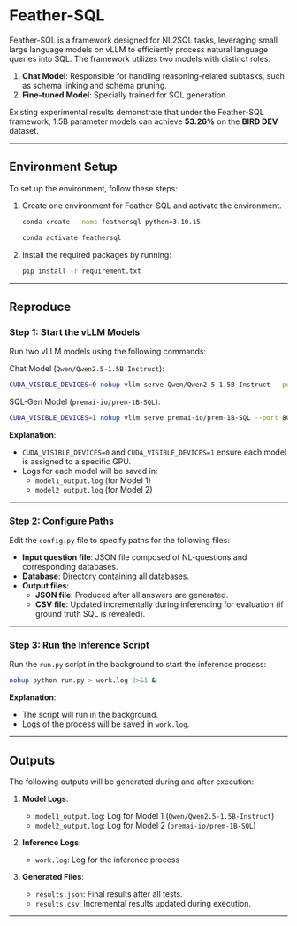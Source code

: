 # Feather-SQL

Feather-SQL is a framework designed for NL2SQL tasks, leveraging small large language models on vLLM to efficiently process natural language queries into SQL. The framework utilizes two models with distinct roles:

1. **Chat Model**: Responsible for handling reasoning-related subtasks, such as schema linking and schema pruning.
2. **Fine-tuned Model**: Specially trained for SQL generation.

Existing experimental results demonstrate that under the Feather-SQL framework, 1.5B parameter models can achieve **53.26%** on the **BIRD DEV** dataset.

---

## Environment Setup

To set up the environment, follow these steps:

1. Create one environment for Feather-SQL and activate the environment.
   ```bash
   conda create --name feathersql python=3.10.15
   ```
   ```bash
   conda activate feathersql
   ```
2. Install the required packages by running:
   ```bash
   pip install -r requirement.txt
   ```

---

## Reproduce

### Step 1: Start the vLLM Models

Run two vLLM models using the following commands:

Chat Model (`Qwen/Qwen2.5-1.5B-Instruct`):
```bash
CUDA_VISIBLE_DEVICES=0 nohup vllm serve Qwen/Qwen2.5-1.5B-Instruct --port 8000 > model1_output.log 2>&1 &
```

SQL-Gen Model (`premai-io/prem-1B-SQL`):
```bash
CUDA_VISIBLE_DEVICES=1 nohup vllm serve premai-io/prem-1B-SQL --port 8001 > model2_output.log 2>&1 &
```

**Explanation**:
- `CUDA_VISIBLE_DEVICES=0` and `CUDA_VISIBLE_DEVICES=1` ensure each model is assigned to a specific GPU.
- Logs for each model will be saved in:
  - `model1_output.log` (for Model 1)
  - `model2_output.log` (for Model 2)

---

### Step 2: Configure Paths

Edit the `config.py` file to specify paths for the following files:

- **Input question file**: JSON file composed of NL-questions and corresponding databases.
- **Database**: Directory containing all databases.
- **Output files**:
  - **JSON file**: Produced after all answers are generated.
  - **CSV file**: Updated incrementally during inferencing for evaluation (if ground truth SQL is revealed).

---

### Step 3: Run the Inference Script

Run the `run.py` script in the background to start the inference process:
```bash
nohup python run.py > work.log 2>&1 &
```

**Explanation**:
- The script will run in the background.
- Logs of the process will be saved in `work.log`.

---

## Outputs

The following outputs will be generated during and after execution:

1. **Model Logs**:
   - `model1_output.log`: Log for Model 1 (`Qwen/Qwen2.5-1.5B-Instruct`)
   - `model2_output.log`: Log for Model 2 (`premai-io/prem-1B-SQL`)

2. **Inference Logs**:
   - `work.log`: Log for the inference process

3. **Generated Files**:
   - `results.json`: Final results after all tests.
   - `results.csv`: Incremental results updated during execution.
---